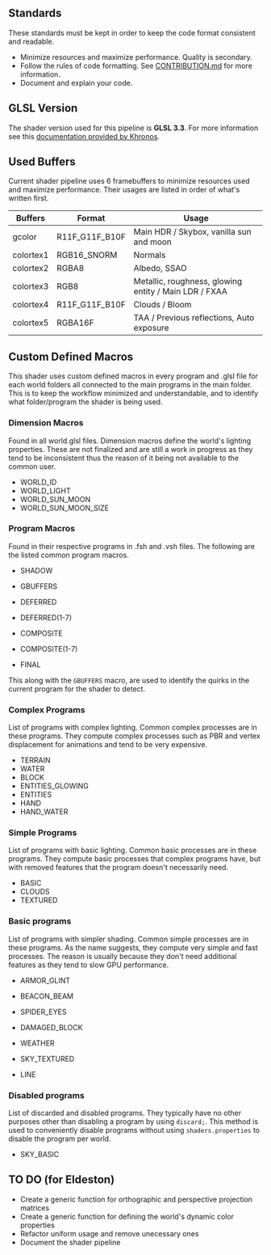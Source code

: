 ## Standards
   These standards must be kept in order to keep the code format consistent and readable.
* Minimize resources and maximize performance. Quality is secondary.
* Follow the rules of code formatting. See [CONTRIBUTION.md](CONTRIBUTION.md) for more information.
* Document and explain your code.

## GLSL Version
   The shader version used for this pipeline is **GLSL 3.3**. For more information see this [documentation provided by Khronos](https://registry.khronos.org/OpenGL/specs/gl/GLSLangSpec.3.30.pdf).

## Used Buffers
   Current shader pipeline uses 6 framebuffers to minimize resources used and maximize performance. Their usages are listed in order of what's written first.

| Buffers   | Format         | Usage                                                 |
| --------- | -------------- | ----------------------------------------------------- |
| gcolor    | R11F_G11F_B10F | Main HDR / Skybox, vanilla sun and moon               |
| colortex1 | RGB16_SNORM    | Normals                                               |
| colortex2 | RGBA8          | Albedo, SSAO                                          |
| colortex3 | RGB8           | Metallic, roughness, glowing entity / Main LDR / FXAA |
| colortex4 | R11F_G11F_B10F | Clouds / Bloom                                        |
| colortex5 | RGBA16F        | TAA / Previous reflections, Auto exposure             |

## Custom Defined Macros
   This shader uses custom defined macros in every program and .glsl file for each world folders all connected to the main programs in the main folder. This is to keep the workflow minimized and understandable, and to identify what folder/program the shader is being used.

### Dimension Macros
   Found in all world.glsl files. Dimension macros define the world's lighting properties. These are not finalized and are still a work in progress as they tend to be inconsistent thus the reason of it being not available to the common user.

* WORLD_ID
* WORLD_LIGHT
* WORLD_SUN_MOON
* WORLD_SUN_MOON_SIZE

### Program Macros
   Found in their respective programs in .fsh and .vsh files. The following are the listed common program macros.

* SHADOW
* GBUFFERS
* DEFERRED
* DEFERRED(1-7)
* COMPOSITE
* COMPOSITE(1-7)

* FINAL

This along with the `GBUFFERS` macro, are used to identify the quirks in the current program for the shader to detect.

### Complex Programs
   List of programs with complex lighting. Common complex processes are in these programs. They compute complex processes such as PBR and vertex displacement for animations and tend to be very expensive.

* TERRAIN
* WATER
* BLOCK
* ENTITIES_GLOWING
* ENTITIES
* HAND
* HAND_WATER

### Simple Programs
   List of programs with basic lighting. Common basic processes are in these programs. They compute basic processes that complex programs have, but with removed features that the program doesn't necessarily need.

* BASIC
* CLOUDS
* TEXTURED

### Basic programs
   List of programs with simpler shading. Common simple processes are in these programs. As the name suggests, they compute very simple and fast processes. The reason is usually because they don't need additional features as they tend to slow GPU performance.

* ARMOR_GLINT
* BEACON_BEAM
* SPIDER_EYES
* DAMAGED_BLOCK
* WEATHER

* SKY_TEXTURED

* LINE

### Disabled programs
   List of discarded and disabled programs. They typically have no other purposes other than disabling a program by using `discard;`. This method is used to conveniently disable programs without using `shaders.properties` to disable the program per world.

* SKY_BASIC

## TO DO (for Eldeston)
* Create a generic function for orthographic and perspective projection matrices
* Create a generic function for defining the world's dynamic color properties
* Refactor uniform usage and remove unecessary ones
* Document the shader pipeline